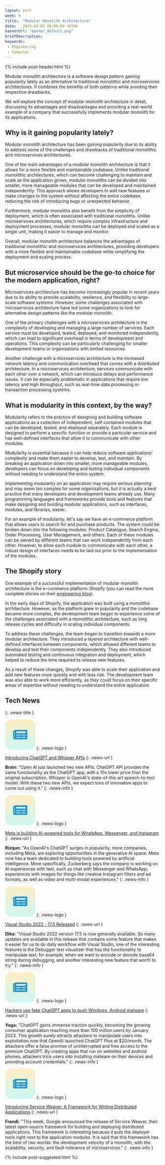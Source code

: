```yaml
---
layout: post
week: 9
title:  "Modular Monolith Architecture"
date:   2023-03-03 20:00:00 +0700
bannerUrl: "banner_default.png"
briefDescription: 
keywords:
 - Engineering
 - Computer
---
```


{% include post-header.html %}

Modular monolith architecture is a software design pattern gaining popularity lately as an alternative to traditional monolithic and microservices architectures. It combines the benefits of both patterns while avoiding their respective drawbacks. 

We will explore the concept of modular monolith architecture in detail, discussing its advantages and disadvantages and providing a real-world example of a company that successfully implements modular monolith for its applications.

## Why is it gaining popularity lately?

Modular monolith architecture has been gaining popularity due to its ability to address some of the challenges and drawbacks of traditional monolithic and microservices architectures.

One of the main advantages of a modular monolith architecture is that it allows for a more flexible and maintainable codebase. Unlike traditional monolithic architectures, which can become challenging to maintain and scale as the application grows, modular monoliths can be divided into smaller, more manageable modules that can be developed and maintained independently. This approach allows developers to add new features or make changes to the system without affecting the entire codebase, reducing the risk of introducing bugs or unexpected behavior.

Furthermore, modular monoliths also benefit from the simplicity of deployment, which is often associated with traditional monoliths. Unlike microservices architectures, which require complex infrastructure and deployment processes, modular monoliths can be deployed and scaled as a single unit, making it easier to manage and monitor.

Overall, modular monolith architecture balances the advantages of traditional monolithic and microservices architectures, providing developers with a more flexible and maintainable codebase while simplifying the deployment and scaling process.

## But microservice should be the go-to choice for the modern application, right?

Microservices architecture has become increasingly popular in recent years due to its ability to provide scalability, resilience, and flexibility to large-scale software systems. However, some challenges associated with microservices architecture have led some organizations to look for alternative design patterns like the modular monolith.

One of the primary challenges with a microservices architecture is the complexity of developing and managing a large number of services. Each service must be developed, tested, deployed, and monitored independently, which can lead to significant overhead in terms of development and operations. This complexity can be particularly challenging for smaller development teams or organizations with limited resources.

Another challenge with a microservices architecture is the increased network latency and communication overhead that comes with a distributed architecture. In a microservices architecture, services communicate with each other over a network, which can introduce delays and performance issues. It can be especially problematic in applications that require low latency and high throughput, such as real-time data processing or transaction processing systems.

## What is modularity in this context, by the way?

Modularity refers to the practice of designing and building software applications as a collection of independent, self-contained modules that can be developed, tested, and deployed separately. Each module is designed to perform a specific function or provide a particular service and has well-defined interfaces that allow it to communicate with other modules.

Modularity is essential because it can help reduce software applications' complexity and make them easier to develop, test, and maintain. By breaking an application down into smaller, more manageable modules, developers can focus on developing and testing individual components without needing to understand the entire system.

Implementing modularity on an application may require serious planning and may seem too complex for some organizations, but it is actually a best practice that many developers and development teams already use. Many programming languages and frameworks provide tools and features that make designing and building modular applications, such as interfaces, modules, and libraries, easier.

For an example of modularity, let's say we have an e-commerce platform that allows users to search for and purchase products. The system could be broken down into the following modules: Product Catalogue, Search Engine, Order Processing, User Management, and others. Each of these modules can be owned by different teams that can work independently from each other. However, to allow each module to communicate with each other, a robust design of interfaces needs to be laid out prior to the implementation of the modules.

## The Shopify story

One example of a successful implementation of modular monolith architecture is the e-commerce platform: Shopify (you can read the more complete stories on their [engineering blog](https://shopify.engineering/shopify-monolith)). 

In the early days of Shopify, the application was built using a monolithic architecture. However, as the platform grew in popularity and the codebase became more complex, the development team began to experience some of the challenges associated with a monolithic architecture, such as long release cycles and difficulty in scaling individual components.

To address these challenges, the team began to transition towards a more modular architecture. They introduced a layered architecture with well-defined interfaces between components, which allowed different teams to develop and test their components independently. They also introduced automated testing and continuous integration and deployment, which helped to reduce the time required to release new features.

As a result of these changes, Shopify was able to scale their application and add new features more quickly and with less risk. The development team was also able to work more efficiently, as they could focus on their specific areas of expertise without needing to understand the entire application.

## Tech News
{: .news-title }

![memo](/assets/images/tech-news.svg)
{: .news-logo }

[Introducing ChatGPT and Whisper APIs](https://openai.com/blog/introducing-chatgpt-and-whisper-apis)
{: .news-url }

__Brain:__ "Open AI just launched two new APIs. ChatGPT API provides the same functionality as the ChatGPT app, with a 10x lower price than the original subscription. Whisper is OpenAI's state-of-the-art speech-to-text model. With these two new APIs, we expect tons of innovative apps to come out using it."
{: .news-info }

![memo](/assets/images/tech-news.svg)
{: .news-logo }

[Meta is building AI-powered tools for WhatsApp, Messenger, and Instagram](https://www.theverge.com/2023/2/27/23617477/mark-zuckerberg-meta-ai-tools-personas)
{: .news-url }

__Rizqun:__ "As OpenAI's ChatGPT surges in popularity, more companies, including Meta, are exploring opportunities in the generative AI space. Meta now has a team dedicated to building tools powered by artificial intelligence. More specifically, Zuckerberg says the company is working on AI experiences with text, such as chat with Messenger and WhatsApp, experiences with images for things like creative Instagram filters and ad formats, as well as video and multi-modal experiences."
{: .news-info }

![memo](/assets/images/tech-news.svg)
{: .news-logo }

[Visual Studio 2022 - 17.5 Released](https://devblogs.microsoft.com/visualstudio/visual-studio-2022-17-5-released/)
{: .news-url }

__Dika:__ "Visual Studio 2022 version 17.5 is now generally available. So many updates are available in this release that contains some feature that makes it easier for us to do daily workflow with Visual Studio, one of the interesting features is the Debugger test visualizer that has the functionality to manipulate text, for example, when we want to encode or decode base64 string during debugging, and another interesting new feature that worth to try."
{: .news-info }

![memo](/assets/images/tech-news.svg)
{: .news-logo }

[Hackers use fake ChatGPT apps to push Windows, Android malware](https://www.bleepingcomputer.com/news/security/hackers-use-fake-chatgpt-apps-to-push-windows-android-malware/)
{: .news-url }

__Yoga:__ "ChatGPT gains immense traction quickly, becoming the growing consumer application reaching more than 100 million users by January 2023. This growth surely attracts attackers to manipulate users into exploitation now that OpenAI launched ChatGPT Plus at $20/month. The attackers offer a false promise of uninterrupted and free access to the premium ChatGPT. By creating apps that run on websites and android phones, attackers trick users into installing malware on their devices and providing account credentials."
{: .news-info }

![memo](/assets/images/tech-news.svg)
{: .news-logo }

[Introducing Service Weaver: A Framework for Writing Distributed Applications](https://opensource.googleblog.com/2023/03/introducing-service-weaver-framework-for-writing-distributed-applications.html)
{: .news-url }

__Frandi:__ "This week, Google announced the release of Service Weaver, their latest open-source framework for building and deploying distributed applications. This framework is interesting because it puts the deployer tools right next to the application modules. It is said that this framework has the best of two worlds: the development velocity of a monolith, with the scalability, security, and fault-tolerance of microservices."
{: .news-info }

{% include post-suggested.html %}